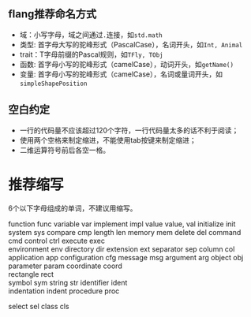 ## flang推荐命名方式

+ 域：小写字母，域之间通过`.`连接，如`std.math`
+ 类型: 首字母大写的驼峰形式（PascalCase），名词开头，如`Int, Animal`
+ trait：T字母前缀的Pascal规则，如`TFly, TObj`
+ 函数: 首字母小写的驼峰形式（camelCase），动词开头，如`getName()`
+ 变量: 首字母小写的驼峰形式（camelCase），名词或量词开头，如`simpleShapePosition`

## 空白约定

+ 一行的代码量不应该超过120个字符，一行代码量太多的话不利于阅读；
+ 使用两个空格来制定缩进，不能使用tab按键来制定缩进；
+ 二维运算符号前后各空一格。

# 推荐缩写

6个以下字母组成的单词，不建议用缩写。

function func
variable var
implement impl
value value, val
initialize init
system sys
compare	cmp
length	len	
memory	mem
delete	del	
command	cmd
control ctrl
execute	exec	
environment	env	
directory	dir
extension	ext	
separator	sep	
column	col
application	app	
configuration	cfg	
message	msg	
argument	arg	
object	obj	
parameter	param
coordinate coord	
rectangle rect	
symbol	sym	
string	str	
identifier	ident	
indentation	indent
procedure	proc

select sel
class cls